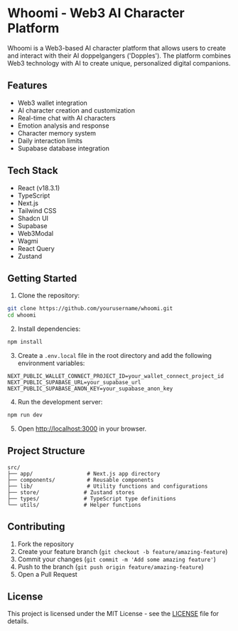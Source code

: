 # Whoomi - Web3 AI Character Platform

Whoomi is a Web3-based AI character platform that allows users to create and interact with their AI doppelgangers ('Dopples'). The platform combines Web3 technology with AI to create unique, personalized digital companions.

## Features

- Web3 wallet integration
- AI character creation and customization
- Real-time chat with AI characters
- Emotion analysis and response
- Character memory system
- Daily interaction limits
- Supabase database integration

## Tech Stack

- React (v18.3.1)
- TypeScript
- Next.js
- Tailwind CSS
- Shadcn UI
- Supabase
- Web3Modal
- Wagmi
- React Query
- Zustand

## Getting Started

1. Clone the repository:
```bash
git clone https://github.com/yourusername/whoomi.git
cd whoomi
```

2. Install dependencies:
```bash
npm install
```

3. Create a `.env.local` file in the root directory and add the following environment variables:
```env
NEXT_PUBLIC_WALLET_CONNECT_PROJECT_ID=your_wallet_connect_project_id
NEXT_PUBLIC_SUPABASE_URL=your_supabase_url
NEXT_PUBLIC_SUPABASE_ANON_KEY=your_supabase_anon_key
```

4. Run the development server:
```bash
npm run dev
```

5. Open [http://localhost:3000](http://localhost:3000) in your browser.

## Project Structure

```
src/
├── app/                 # Next.js app directory
├── components/          # Reusable components
├── lib/                 # Utility functions and configurations
├── store/              # Zustand stores
├── types/              # TypeScript type definitions
└── utils/              # Helper functions
```

## Contributing

1. Fork the repository
2. Create your feature branch (`git checkout -b feature/amazing-feature`)
3. Commit your changes (`git commit -m 'Add some amazing feature'`)
4. Push to the branch (`git push origin feature/amazing-feature`)
5. Open a Pull Request

## License

This project is licensed under the MIT License - see the [LICENSE](LICENSE) file for details. 